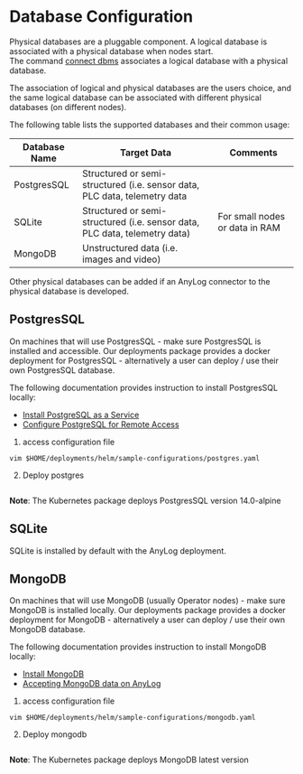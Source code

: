  # Database Configuration
Physical databases are a pluggable component. A logical database is associated with a physical database when nodes start.  
The command [connect dbms](../../sql%20setup.md#connecting-to-a-local-database) associates a logical database with a 
physical database.  

The association of logical and physical databases are the users choice, and the same logical database can be associated 
with different physical databases (on different nodes).

The following table lists the supported databases and their common usage:

| Database Name   | Target Data    | Comments |
| --------------- | ------------- | ------------- |
| PostgresSQL     | Structured or semi-structured (i.e. sensor data, PLC data, telemetry data  |   |
| SQLite          | Structured or semi-structured (i.e. sensor data, PLC data, telemetry data) | For small nodes or data in RAM |
| MongoDB         | Unstructured data (i.e. images and video) |   |

Other physical databases can be added if an AnyLog connector to the physical database is developed.

## PostgresSQL
On machines that will use PostgresSQL - make sure PostgresSQL is installed and accessible. Our  deployments package 
provides a docker deployment for PostgresSQL - alternatively a user can deploy / use their own PostgresSQL database. 

The following documentation provides instruction to install PostgresSQL locally: 
* [Install PostgreSQL as a Service](https://www.postgresql.org/download/)
* [Configure PostgreSQL for Remote Access](https://www.linode.com/docs/guides/configure-postgresql/)

1. access configuration file 
```shell
vim $HOME/deployments/helm/sample-configurations/postgres.yaml
```

2. Deploy postgres 
```shell
```

**Note**: The Kubernetes package deploys PostgresSQL version 14.0-alpine 

## SQLite

SQLite is installed by default with the AnyLog deployment.

## MongoDB 
On machines that will use MongoDB (usually Operator nodes) - make sure MongoDB is installed locally. Our deployments 
package provides a docker deployment for MongoDB - alternatively a user can deploy / use their own MongoDB database. 

The following documentation provides instruction to install MongoDB locally: 

* [Install MongoDB](https://www.linode.com/docs/guides/mongodb-community-shell-installation/)
* [Accepting MongoDB data on AnyLog](../Support/setting_up_mongodb.md)

1. access configuration file 
```shell
vim $HOME/deployments/helm/sample-configurations/mongodb.yaml
```

2. Deploy mongodb 
```shell

```

**Note**: The Kubernetes package deploys MongoDB latest version 
